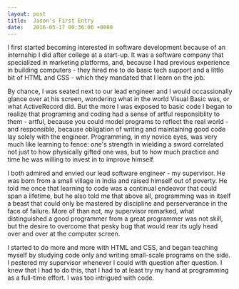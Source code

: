```yaml
---
layout: post
title:  Jason's First Entry
date:   2016-05-17 00:36:06 +0000
---
```



I first started becoming interested in software development because of an internship I did after college at a start-up. It was a software company that specialized in marketing platforms, and, because I had previous experience in building computers - they hired me to do basic tech support and a little bit of HTML and CSS - which they mandated that I learn on the job.

By chance, I was seated next to our lead engineer and I would occassionally glance over at his screen, wondering what in the world Visual Basic was, or what ActiveRecord did. But the more I was exposed to basic code I began to realize that programing and coding had a sense of artful responsiblity to them - artful, because you could model programs to reflect the real world - and responsible, because obligation of writing and maintaining good code lay solely with the engineer. Programming, in my novice eyes, was very much like learning to fence: one's strength in wielding a sword correlated not just to how physically gifted one was, but to how much practice and time he was willing to invest in to improve himself. 

I both admired and envied our lead software engineer - my supervisor. He was born from a small village in India and raised himself out of poverty. He told me once that learning to code was a continual endeavor that could span a lifetime, but he also told me that above all, programming was in itself a beast that could only be mastered by discipline and perserverance in the face of failure. More of than not, my supervisor remarked, what distinguished a good programmer from a great programmer was not skill, but the desire to overcome that pesky bug that would rear its ugly head over and over at the computer screen.

I started to do more and more with HTML and CSS, and began teaching myself by studying code only and writing small-scale programs on the side. I pestered my supervisor whenever I could with question after question. I knew that I had to do this, that I had to at least try my hand at programming as a full-time effort. I was too intrigued with code.

